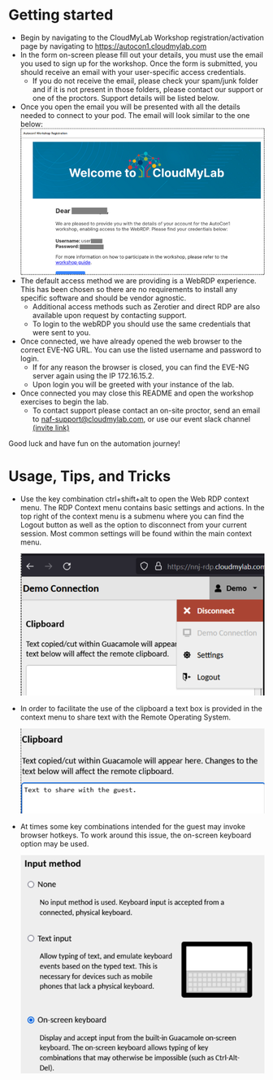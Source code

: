 # Getting started

- Begin by navigating to the CloudMyLab Workshop registration/activation page by navigating to https://autocon1.cloudmylab.com 
- In the form on-screen please fill out your details, you must use the email you used to sign up for the workshop.  Once the form is submitted, you should receive an email with your user-specific access credentials. 
    - If you do not receive the email, please check your spam/junk folder and if it is not present in those folders, please contact our support or one of the proctors.  Support details will be listed below. 
- Once you open the email you will be presented with all the details needed to connect to your pod.  The email will look similar to the one below:
![alt text](assets/image.png)
- The default access method we are providing is a WebRDP experience.  This has been chosen so there are no requirements to install any specific software and should be vendor agnostic. 
    - Additional access methods such as Zerotier and direct RDP are also available upon request by contacting support. 
    - To login to the webRDP you should use the same credentials that were sent to you. 
- Once connected, we have already opened the web browser to the correct EVE-NG URL.  You can use the listed username and password to login. 
    - If for any reason the browser is closed, you can find the EVE-NG server again using the IP 172.16.15.2. 
    - Upon login you will be greeted with your instance of the lab. 
- Once connected you may close this README and open the workshop exercises to begin the lab. 
    - To contact support please contact an on-site proctor, send an email to naf-support@cloudmylab.com, or use our event slack channel [(invite link)](https://join.slack.com/t/ac1cloudlabwo-eqa9488/shared_invite/zt-2je1pmxnr-wq5dfxWZKJTWSXefpA_2_A) 

Good luck and have fun on the automation journey! 

# Usage, Tips, and Tricks 

- Use the key combination ctrl+shift+alt to open the Web RDP context menu.  The RDP Context menu contains basic settings and actions.  In the top right of the context menu is a submenu where you can find the Logout button as well as the option to disconnect from your current session.  Most common settings will be found within the main context menu. 

    ![alt text](assets/image-1.png)


- In order to facilitate the use of the clipboard a text box is provided in the context menu to share text with the Remote Operating System. 

    ![alt text](assets/image-2.png)

- At times some key combinations intended for the guest may invoke browser hotkeys.  To work around this issue, the on-screen keyboard option may be used. 

    ![alt text](assets/image-3.png)

